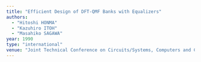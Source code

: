 ```yaml
---
title: "Efficient Design of DFT-QMF Banks with Equalizers"
authors:
  - "Hitoshi HONMA"
  - "Kazuhiro ITOH"
  - "Masahiko SAGAWA"
year: 1990
type: "international"
venue: "Joint Technical Conference on Circuits/Systems, Computers and Communications, pp. J-28, 1990-12-01."
---
```

